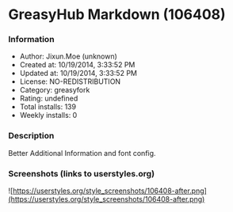 # GreasyHub Markdown (106408)

### Information
- Author: Jixun.Moe (unknown)
- Created at: 10/19/2014, 3:33:52 PM
- Updated at: 10/19/2014, 3:33:52 PM
- License: NO-REDISTRIBUTION
- Category: greasyfork
- Rating: undefined
- Total installs: 139
- Weekly installs: 0


### Description
Better Additional Information and font config.


### Screenshots (links to userstyles.org)
![https://userstyles.org/style_screenshots/106408-after.png](https://userstyles.org/style_screenshots/106408-after.png)


